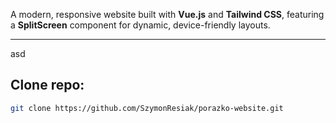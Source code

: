A modern, responsive website built with **Vue.js** and **Tailwind CSS**, featuring a **SplitScreen** component for dynamic, device-friendly layouts.

---

asd

## Clone repo:

```bash
git clone https://github.com/SzymonResiak/porazko-website.git
```
